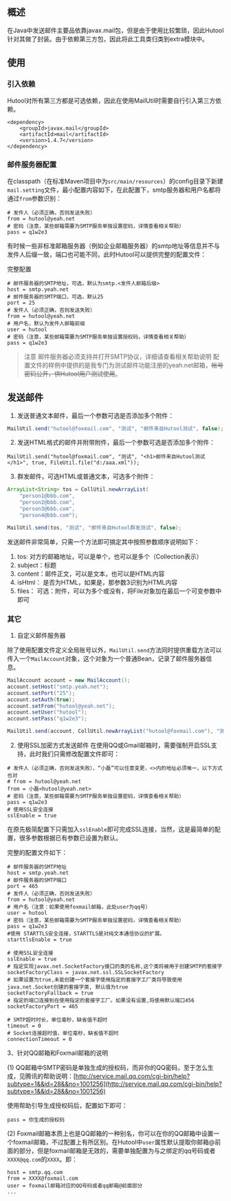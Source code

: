 ## 概述
在Java中发送邮件主要品依靠javax.mail包，但是由于使用比较繁琐，因此Hutool针对其做了封装。由于依赖第三方包，因此将此工具类归类到extra模块中。

## 使用

### 引入依赖
Hutool对所有第三方都是可选依赖，因此在使用MailUtil时需要自行引入第三方依赖。

```
<dependency>
	<groupId>javax.mail</groupId>
	<artifactId>mail</artifactId>
	<version>1.4.7</version>
</dependency>
```


### 邮件服务器配置

在classpath（在标准Maven项目中为`src/main/resources`）的config目录下新建`mail.setting`文件，最小配置内容如下，在此配置下，smtp服务器和用户名都将通过`from`参数识别：

```properties
# 发件人（必须正确，否则发送失败）
from = hutool@yeah.net
# 密码（注意，某些邮箱需要为SMTP服务单独设置密码，详情查看相关帮助）
pass = q1w2e3
```

有时候一些非标准邮箱服务器（例如企业邮箱服务器）的smtp地址等信息并不与发件人后缀一致，端口也可能不同，此时Hutool可以提供完整的配置文件：

完整配置

```properties
# 邮件服务器的SMTP地址，可选，默认为smtp.<发件人邮箱后缀>
host = smtp.yeah.net
# 邮件服务器的SMTP端口，可选，默认25
port = 25
# 发件人（必须正确，否则发送失败）
from = hutool@yeah.net
# 用户名，默认为发件人邮箱前缀
user = hutool
# 密码（注意，某些邮箱需要为SMTP服务单独设置授权码，详情查看相关帮助）
pass = q1w2e3
```

> 注意
> 邮件服务器必须支持并打开SMTP协议，详细请查看相关帮助说明
> 配置文件的样例中提供的是我专门为测试邮件功能注册的yeah.net邮箱，~~帐号密码公开，供Hutool用户测试使用~~。

## 发送邮件

1. 发送普通文本邮件，最后一个参数可选是否添加多个附件：

```java
MailUtil.send("hutool@foxmail.com", "测试", "邮件来自Hutool测试", false);
```

2. 发送HTML格式的邮件并附带附件，最后一个参数可选是否添加多个附件：

```
MailUtil.send("hutool@foxmail.com", "测试", "<h1>邮件来自Hutool测试</h1>", true, FileUtil.file("d:/aaa.xml"));
```

3. 群发邮件，可选HTML或普通文本，可选多个附件：

```java
ArrayList<String> tos = CollUtil.newArrayList(
	"person1@bbb.com", 
	"person2@bbb.com", 
	"person3@bbb.com", 
	"person4@bbb.com");

MailUtil.send(tos, "测试", "邮件来自Hutool群发测试", false);
```

发送邮件非常简单，只需一个方法即可搞定其中按照参数顺序说明如下：
1. tos:     对方的邮箱地址，可以是单个，也可以是多个（Collection表示）
2. subject：标题
3. content：邮件正文，可以是文本，也可以是HTML内容
4. isHtml： 是否为HTML，如果是，那参数3识别为HTML内容
5. files：  可选：附件，可以为多个或没有，将File对象加在最后一个可变参数中即可

### 其它

1. 自定义邮件服务器

除了使用配置文件定义全局账号以外，`MailUtil.send`方法同时提供重载方法可以传入一个`MailAccount`对象，这个对象为一个普通Bean，记录了邮件服务器信息。

```java
MailAccount account = new MailAccount();
account.setHost("smtp.yeah.net");
account.setPort("25");
account.setAuth(true);
account.setFrom("hutool@yeah.net");
account.setUser("hutool");
account.setPass("q1w2e3");

MailUtil.send(account, CollUtil.newArrayList("hutool@foxmail.com"), "测试", "邮件来自Hutool测试", false);
```

2. 使用SSL加密方式发送邮件
在使用QQ或Gmail邮箱时，需要强制开启SSL支持，此时我们只需修改配置文件即可：

```properties
# 发件人（必须正确，否则发送失败），“小磊”可以任意变更，<>内的地址必须唯一，以下方式也对
# from = hutool@yeah.net
from = 小磊<hutool@yeah.net>
# 密码（注意，某些邮箱需要为SMTP服务单独设置密码，详情查看相关帮助）
pass = q1w2e3
# 使用SSL安全连接
sslEnable = true
```
在原先极简配置下只需加入`sslEnable`即可完成SSL连接，当然，这是最简单的配置，很多参数根据已有参数已设置为默认。

完整的配置文件如下：

```properties
# 邮件服务器的SMTP地址
host = smtp.yeah.net
# 邮件服务器的SMTP端口
port = 465
# 发件人（必须正确，否则发送失败）
from = hutool@yeah.net
# 用户名（注意：如果使用foxmail邮箱，此处user为qq号）
user = hutool
# 密码（注意，某些邮箱需要为SMTP服务单独设置密码，详情查看相关帮助）
pass = q1w2e3
#使用 STARTTLS安全连接，STARTTLS是对纯文本通信协议的扩展。
starttlsEnable = true

# 使用SSL安全连接
sslEnable = true
# 指定实现javax.net.SocketFactory接口的类的名称,这个类将被用于创建SMTP的套接字
socketFactoryClass = javax.net.ssl.SSLSocketFactory
# 如果设置为true,未能创建一个套接字使用指定的套接字工厂类将导致使用java.net.Socket创建的套接字类, 默认值为true
socketFactoryFallback = true
# 指定的端口连接到在使用指定的套接字工厂。如果没有设置,将使用默认端口456
socketFactoryPort = 465

# SMTP超时时长，单位毫秒，缺省值不超时
timeout = 0
# Socket连接超时值，单位毫秒，缺省值不超时
connectionTimeout = 0
```

3、针对QQ邮箱和Foxmail邮箱的说明

(1) QQ邮箱中SMTP密码是单独生成的授权码，而非你的QQ密码，至于怎么生成，见腾讯的帮助说明：[http://service.mail.qq.com/cgi-bin/help?subtype=1&&id=28&&no=1001256](http://service.mail.qq.com/cgi-bin/help?subtype=1&&id=28&&no=1001256)

使用帮助引导生成授权码后，配置如下即可：

```
pass = 你生成的授权码
```

(2) Foxmail邮箱本质上也是QQ邮箱的一种别名，你可以在你的QQ邮箱中设置一个foxmail邮箱，不过配置上有所区别。在Hutool中`user`属性默认提取你邮箱@前面的部分，但是foxmail邮箱是无效的，需要单独配置为与之绑定的qq号码或者`XXXX@qq.com`的`XXXX`。即：

```
host = smtp.qq.com
from = XXXX@foxmail.com
user = foxmail邮箱对应的QQ号码或者qq邮箱@前面部分
...
```


